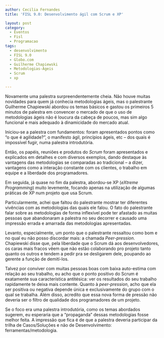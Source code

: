 ```yaml
---
author: Cecilia Fernandes
title: 'FISL 9.0: Desenvolvimento ágil com Scrum e XP'

layout: post
category:
  - Eventos
  - Fisl
  - Programacao
tags:
  - desenvolvimento
  - FISL 9.0
  - Globo.com
  - Guilherme Chapiewski
  - Metodologias-Ágeis
  - Scrum
  - xp

---
```

Novamente uma palestra surpreendentemente cheia. Não houve muitas novidades para quem já conhecia metodologias ágeis, mas o palestrante Guilherme Chapiewski abordou os temas básicos e gastou os primeiros 5 minutos de palestra em convencer o mercado de que o uso de metodologias ágeis não é loucura da cabeça de poucos, mas sim algo funcional e mais adequado à dinamicidade do mercado atual.

Iniciou-se a palestra com fundamentos: foram apresentados pontos como “o que é agilidade?”, o manifesto ágil, princípios ágeis, etc – dos quais é impossível fugir, numa palestra introdutória.

Então, os papéis, reuniões e produtos do *Scrum* foram apresentados e explicados em detalhes e com diversos exemplos, dando destaque às vantagens das metodologias se comparadas ao tradicional – a dizer, vantagens como a interação constante com os clientes, o trabalho em equipe e a liberdade dos programadores.

Em seguida, já quase no fim da palestra, abordou-se XP (*eXtreme Programming*) muito levemente, focando apenas na utilização de algumas práticas de XP num projeto que usa Scrum.

Particularmente, achei que faltou do palestrante mostrar ter diferentes vivências com as metodologias das quais ele falou. O fato do palestrante falar sobre as metodologias de forma inflexível pode ter afastado as muitas pessoas que abandonaram a palestra no seu decorrer e causado uma impressão errada e amarrada das metodologias apresentadas.

Levanto, especialmente, um ponto que o palestrante ressaltou como bom e no qual eu não posso discordar mais: a chamada *Peer-pression*. Chapiewski disse que, pela liberdade que o Scrum dá aos desenvolvedores, os caras mais fracos vêem que não estão colaborando pro projeto tanto quanto os outros e tendem a pedir pra se desligarem dele, poupando ao gerente a função de demití-los.

Talvez por conviver com muitas pessoas boas com baixa auto-estima com relação ao seu trabalho, eu acho que o ponto positivo do Scrum é exatamente sua característica antitésica: ver os resultados do seu trabalho rapidamente te deixa mais contente. Quanto à *peer-pression*, acho que ela ser positiva ou negativa depende única e exclusivamente do grupo com o qual se trabalha. Além disso, acredito que essa nova forma de pressão não deveria ser o filtro de qualidade dos programadores de um projeto.

Se o foco era uma palestra introdutória, como os temas abordados sugerem, eu esperaria que a “propaganda” dessas metodologias fosse melhor feita. A impressão que fica é de que a palestra deveria participar da trilha de Casos/Soluções e não de Desenvolvimento: ferramentas/metodologia. 



















